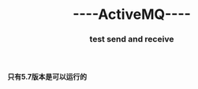 <html>
  <header>
  <h1>----ActiveMQ----</h1>
  <h3>test send and receive</h3>
  </header>
  <body>  
    <h4>只有5.7版本是可以运行的</h4></br></br>
  </body>
</html>
